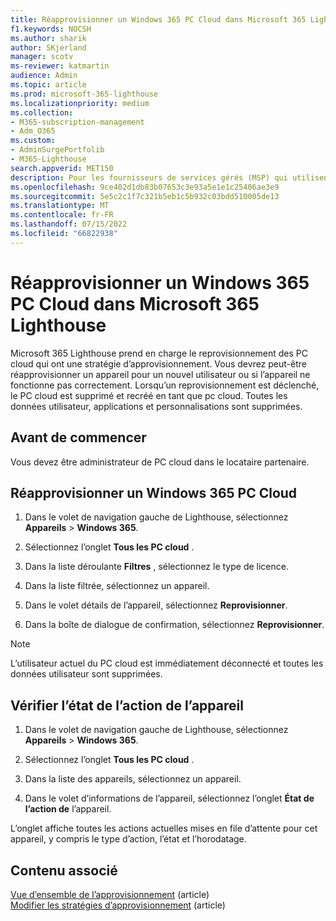 ```yaml
---
title: Réapprovisionner un Windows 365 PC Cloud dans Microsoft 365 Lighthouse
f1.keywords: NOCSH
ms.author: sharik
author: SKjerland
manager: scotv
ms-reviewer: katmartin
audience: Admin
ms.topic: article
ms.prod: microsoft-365-lighthouse
ms.localizationpriority: medium
ms.collection:
- M365-subscription-management
- Adm_O365
ms.custom:
- AdminSurgePortfolib
- M365-Lighthouse
search.appverid: MET150
description: Pour les fournisseurs de services gérés (MSP) qui utilisent Microsoft 365 Lighthouse, découvrez comment réapprovisionner un Windows 365 PC Cloud dans Microsoft 365 Lighthouse.
ms.openlocfilehash: 9ce402d1db83b07653c3e93a5e1e1c25406ae3e9
ms.sourcegitcommit: 5e5c2c1f7c321b5eb1c5b932c03bdd510005de13
ms.translationtype: MT
ms.contentlocale: fr-FR
ms.lasthandoff: 07/15/2022
ms.locfileid: "66822938"
---
```

# <a name="reprovision-a-windows-365-cloud-pc-in-microsoft-365-lighthouse"></a>Réapprovisionner un Windows 365 PC Cloud dans Microsoft 365 Lighthouse

Microsoft 365 Lighthouse prend en charge le reprovisionnement des PC cloud qui ont une stratégie d’approvisionnement. Vous devrez peut-être réapprovisionner un appareil pour un nouvel utilisateur ou si l’appareil ne fonctionne pas correctement. Lorsqu’un reprovisionnement est déclenché, le PC cloud est supprimé et recréé en tant que pc cloud. Toutes les données utilisateur, applications et personnalisations sont supprimées.

## <a name="before-you-begin"></a>Avant de commencer

Vous devez être administrateur de PC cloud dans le locataire partenaire.

## <a name="reprovision-a-windows-365-cloud-pc"></a>Réapprovisionner un Windows 365 PC Cloud

1. Dans le volet de navigation gauche de Lighthouse, sélectionnez **Appareils** >  **Windows 365**.

2. Sélectionnez l’onglet **Tous les PC cloud** .

3. Dans la liste déroulante **Filtres** , sélectionnez le type de licence.

4. Dans la liste filtrée, sélectionnez un appareil.

5. Dans le volet détails de l’appareil, sélectionnez **Reprovisionner**.

6. Dans la boîte de dialogue de confirmation, sélectionnez **Reprovisionner**.

> [!NOTE]
> L’utilisateur actuel du PC cloud est immédiatement déconnecté et toutes les données utilisateur sont supprimées.

## <a name="check-the-device-action-status"></a>Vérifier l’état de l’action de l’appareil

1. Dans le volet de navigation gauche de Lighthouse, sélectionnez **Appareils** >  **Windows 365**.

2. Sélectionnez l’onglet **Tous les PC cloud** .

3. Dans la liste des appareils, sélectionnez un appareil.

4. Dans le volet d’informations de l’appareil, sélectionnez l’onglet **État de l’action de** l’appareil.

L’onglet affiche toutes les actions actuelles mises en file d’attente pour cet appareil, y compris le type d’action, l’état et l’horodatage.

## <a name="related-content"></a>Contenu associé

[Vue d’ensemble de l’approvisionnement](/windows-365/enterprise/provisioning) (article)\
[Modifier les stratégies d’approvisionnement](/windows-365/enterprise/edit-provisioning-policy) (article)
